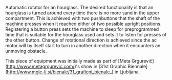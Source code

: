 Automatic rotator for an hourglass. The desired functionality is that an
hourglass is turned around every time there is no more sand in the upper
compartment. This is achieved with two pushbuttons that the shaft of the machine
presses when it reached either of two possible upright positions. Registering a
button press sets the machine to sleep for preprogrammed time that is suitable
for the hourglass used and sets it to listen for presses of the other button.
Change of rotational direction is achieved since the ac motor will by itself
start to turn in another direction when it encounters an unmoving obstacle.

This piece of equipment was initially made as part of [Meta Grgurevič]
(http://www.metagrgurevic.com/)'s show in [31st Graphic Biennale]
(http://www.mglc-lj.si/bienale/31_graficni_bienale_) in Ljubljana.
